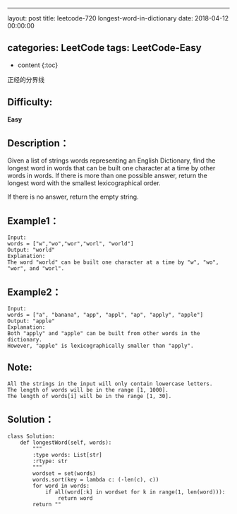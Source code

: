 
---
layout: post
title:  leetcode-720 longest-word-in-dictionary
date:   2018-04-12 00:00:00

categories: LeetCode
tags: LeetCode-Easy
---

* content
{:toc}

正经的分界线





## Difficulty:

**Easy**

## Description：

Given a list of strings words representing an English Dictionary, 
find the longest word in words that can be built one character at 
a time by other words in words. If there is more than one possible 
answer, return the longest word with the smallest lexicographical order.

If there is no answer, return the empty string.

## Example1：

```
Input: 
words = ["w","wo","wor","worl", "world"]
Output: "world"
Explanation: 
The word "world" can be built one character at a time by "w", "wo", "wor", and "worl".

```

## Example2：

```
Input: 
words = ["a", "banana", "app", "appl", "ap", "apply", "apple"]
Output: "apple"
Explanation: 
Both "apply" and "apple" can be built from other words in the dictionary. 
However, "apple" is lexicographically smaller than "apply".

```

## Note:

```
All the strings in the input will only contain lowercase letters.
The length of words will be in the range [1, 1000].
The length of words[i] will be in the range [1, 30].
```

## Solution：

```
class Solution:
    def longestWord(self, words):
        """
        :type words: List[str]
        :rtype: str
        """
        wordset = set(words)
        words.sort(key = lambda c: (-len(c), c))
        for word in words:
            if all(word[:k] in wordset for k in range(1, len(word))):
                return word
        return ""
```